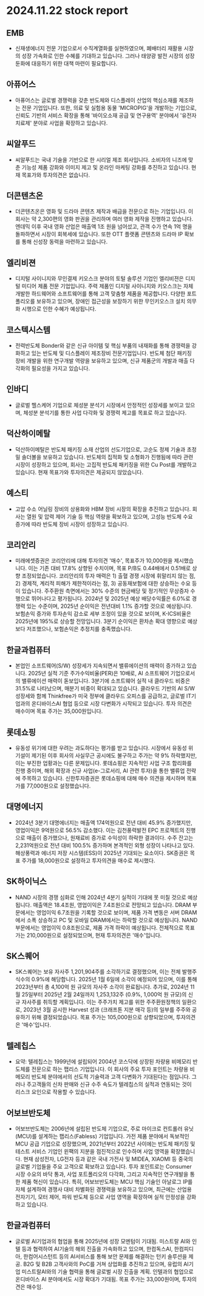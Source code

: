 # 2024.11.22 stock report
## EMB
- 신재생에너지 전문 기업으로서 수직계열화를 실현하였으며, 폐배터리 재활용 시장의 성장 가속화로 인한 수혜를 기대하고 있습니다. 그러나 태양광 발전 시장의 성장 둔화에 대응하기 위한 대책 마련이 필요합니다.
## 아퓨어스
- 아퓨어스는 글로벌 경쟁력을 갖춘 반도체와 디스플레이 산업의 핵심소재를 제조하는 전문 기업입니다. 또한, 의료 및 실험용 동물 'MICROPIG'을 개발하는 기업으로, 신뢰도 기반의 서비스 확장을 통해 '바이오소재 공급 및 연구용역' 분야에서 '유전자치료제' 분야로 사업을 확장하고 있습니다.
## 씨알푸드
- 씨알푸드는 국내 기술을 기반으로 한 시리얼 제조 회사입니다. 소비자의 니즈에 맞춘 기능성 제품 강화와 이미지 제고 및 온라인 마케팅 강화를 추진하고 있습니다. 현재 목표가와 투자의견은 없습니다.
## 더콘텐츠온
- 더콘텐츠온은 영화 및 드라마 콘텐츠 제작과 배급을 전문으로 하는 기업입니다. 이 회사는 약 2,300편의 영화 판권을 관리하며 여러 영화 제작을 진행하고 있습니다. 엔데믹 이후 국내 영화 산업은 매출액 1조 원을 넘어섰고, 관객 수가 연속 1억 명을 돌파하면서 시장이 회복세에 있습니다. 또한 OTT 플랫폼 콘텐츠와 드라마 IP 확보를 통해 신성장 동력을 마련하고 있습니다.
## 엘리비젼
- 디지털 사이니지와 무인결제 키오스크 분야의 토털 솔루션 기업인 엘리비젼은 디지털 미디어 제품 전문 기업입니다. 주력 제품인 디지털 사이니지와 키오스크는 자체 개발한 하드웨어와 소프트웨어를 통해 고객 맞춤형 제품을 제공합니다. 다양한 포트폴리오를 보유하고 있으며, 장애인 접근성을 보장하기 위한 무인키오스크 설치 의무화 시행으로 인한 수혜가 예상됩니다.
## 코스텍시스템
- 전력반도체 Bonder와 같은 신규 아이템 및 핵심 부품의 내재화를 통해 경쟁력을 강화하고 있는 반도체 및 디스플레이 제조장비 전문기업입니다. 반도체 첨단 패키징 장비 개발을 위한 연구개발 역량을 보유하고 있으며, 신규 제품군의 개발과 매출 다각화의 필요성을 가지고 있습니다.
## 인바디
- 글로벌 헬스케어 기업으로 체성분 분석기 시장에서 안정적인 성장세를 보이고 있으며, 체성분 분석기를 통한 사업 다각화 및 경쟁력 제고를 목표로 하고 있습니다.
## 덕산하이메탈
- 덕산하이메탈은 반도체 패키징 소재 산업의 선도기업으로, 고순도 정제 기술과 초정밀 솔더볼을 보유하고 있습니다. 반도체의 집적화 및 소형화가 진행됨에 따라 관련 시장이 성장하고 있으며, 회사는 고집적 반도체 패키징을 위한 Cu Post를 개발하고 있습니다. 현재 목표가와 투자의견은 제공되지 않았습니다.
## 예스티
- 고압 수소 어닐링 장비의 상용화와 HBM 장비 시장의 확장을 추진하고 있습니다. 회사는 열원 및 압력 제어 기술 등 핵심 역량을 확보하고 있으며, 고성능 반도체 수요 증가에 따라 반도체 장비 시장이 성장하고 있습니다.
## 코리안리
- 미래에셋증권은 코리안리에 대해 투자의견 '매수', 목표주가 10,000원을 제시했습니다. 이는 기존 대비 17.8% 상향된 수치이며, 목표 P/B도 0.44배에서 0.51배로 상향 조정되었습니다. 코리안리의 투자 매력은 1) 출혈 경쟁 시장에 휘말리지 않는 점, 2) 경제적, 계리적 피해가 제한적이라는 점, 3) 공동재보험에 대한 상승하는 수요 등이 있습니다. 주주환원 측면에서는 30% 수준의 현금배당 및 정기적인 무상증자 수행으로 뛰어나다고 평가됩니다. 2024년 및 2025년 예상 배당수익률은 6.0%로 경쟁력 있는 수준이며, 2025년 순이익은 전년대비 1.1% 증가할 것으로 예상됩니다. 보험손익 증가와 투자손익 감소로 세부 조정이 있을 것으로 보이며, K-ICS비율은 2025년에 195%로 상승할 전망입니다. 3분기 순이익은 환차손 확대 영향으로 예상보다 저조했으나, 보험손익은 추정치를 충족했습니다.
## 한글과컴퓨터
- 본업인 소프트웨어(S/W) 성장세가 지속되면서 밸류에이션의 매력이 증가하고 있습니다. 2025년 실적 기준 주가수익비율(PER)은 10배로, AI 소프트웨어 기업으로서의 밸류에이션 매력이 돋보입니다. 3분기에 소프트웨어 실적 내 클라우드 비중은 31.5%로 나타났으며, 매분기 비중이 확대되고 있습니다. 클라우드 기반의 AI S/W 성장세와 함께 Thinkfree가 미국 정부에 클라우드 오피스를 공급하고, 글로벌 IT기업과의 온디바이스AI 협업 등으로 시장 다변화가 시작되고 있습니다. 투자 의견은 매수이며 목표 주가는 35,000원입니다.
## 롯데쇼핑
- 유동성 위기에 대한 우려는 과도하다는 평가를 받고 있습니다. 시장에서 유동성 위기설이 제기된 이후 회사의 사실무근 공시에도 불구하고 주가는 약 9% 하락했지만, 이는 부진한 업황과는 다른 문제입니다. 롯데쇼핑은 지속적인 사업 구조 합리화를 진행 중이며, 해외 확장과 신규 사업(e-그로서리, AI 관련 투자)을 통한 밸류업 전략에 주목하고 있습니다. 신한투자증권은 롯데쇼핑에 대해 매수 의견을 제시하며 목표가를 77,000원으로 설정했습니다.
## 대명에너지
- 2024년 3분기 대명에너지는 매출액 174억원으로 전년 대비 45.9% 증가했지만, 영업이익은 9억원으로 56.5% 감소했다. 이는 김천풍력발전 EPC 프로젝트의 진행으로 매출이 증가했으나, 원재료비 증가로 수익성이 하락한 결과이다. 수주 잔고는 2,231억원으로 전년 대비 100.5% 증가하며 본격적인 외형 성장이 나타나고 있다. 해상풍력과 에너지 저장 시스템(ESS)이 2025년 기대되는 요소이다. SK증권은 목표 주가를 18,000원으로 설정하고 투자의견을 매수로 제시했다.
## SK하이닉스
- NAND 시장의 경쟁 심화로 인해 2024년 4분기 실적이 기대에 못 미칠 것으로 예상됩니다. 매출액은 18.4조원, 영업이익은 7.4조원으로 전망되고 있습니다. DRAM 부문에서는 영업이익 6.7조원을 기록할 것으로 보이며, 제품 가격 변동은 서버 DRAM에서 소폭 상승하고 PC 및 모바일 DRAM에서는 하락할 것으로 예상됩니다. NAND 부문에서는 영업이익 0.8조원으로, 제품 가격 하락이 예상됩니다. 전체적으로 목표가는 210,000원으로 설정되었으며, 현재 투자의견은 '매수'입니다.
## SK스퀘어
- SK스퀘어는 보유 자사주 1,201,904주를 소각하기로 결정했으며, 이는 전체 발행주식수의 0.9%에 해당합니다. 2025년 1월 6일에 소각이 예정되어 있으며, 이를 통해 2023년부터 총 4,100억 원 규모의 자사주 소각이 완료됩니다. 추가로, 2024년 11월 25일부터 2025년 2월 24일까지 1,253,132주 (0.9%, 1,000억 원 규모)의 신규 자사주를 취득할 계획입니다. 이는 주주가치 제고를 위한 주주환원정책의 일환으로, 2023년 3월 공시한 Harvest 성과 (크래프톤 지분 매각 등)의 일부를 주주와 공유하기 위해 결정되었습니다. 목표 주가는 105,000원으로 상향되었으며, 투자의견은 '매수'입니다.
## 텔레칩스
- 요약: 텔레칩스는 1999년에 설립되어 2004년 코스닥에 상장된 차량용 비메모리 반도체를 전문으로 하는 팹리스 기업입니다. 이 회사의 주요 투자 포인트는 차량용 비메모리 반도체 분야에서의 선도적 기술력과 고객 다변화가 기대된다는 점입니다. 그러나 주고객들의 신차 판매와 신규 수주 속도가 텔레칩스의 실적과 연동되는 것이 리스크 요인으로 작용할 수 있습니다.
## 어보브반도체
- 어보브반도체는 2006년에 설립된 반도체 기업으로, 주로 마이크로 컨트롤러 유닛(MCU)를 설계하는 팹리스(Fabless) 기업입니다. 가전 제품 분야에서 독보적인 MCU 공급 기업으로 성장했으며, 2021년부터 2022년 사이에는 반도체 패키징 및 테스트 서비스 기업인 윈팩의 지분을 점진적으로 인수하며 사업 영역을 확장했습니다. 현재 삼성전자, LG전자 등과 같은 국내 가전사 및 MIDEA, XIAOMI 등 중국의 글로벌 기업들을 주요 고객으로 확보하고 있습니다. 투자 포인트로는 Consumer 시장 수요의 바닥 통과, 사업 포트폴리오의 다각화, 그리고 지속적인 연구개발을 통한 제품 혁신이 있습니다. 특히, 어보브반도체는 MCU 핵심 기술인 아날로그 IP를 자체 설계하여 경쟁사 대비 차별화된 경쟁력을 보유하고 있으며, 최근에는 산업용 전자기기, 모터 제어, 파워 반도체 등으로 사업 영역을 확장하며 실적 안정성을 강화하고 있습니다.
## 한글과컴퓨터
- 글로벌 AI기업과의 협업을 통해 2025년에 성장 모멘텀이 기대됨. 미스트랄 AI와 인텔 등과 협력하여 AI기술의 해외 진출을 가속화하고 있으며, 한컴독스AI, 한컴피디아, 한컴어시스턴트 등의 AI서비스를 통해 보안 문제를 해결하는 턴키 솔루션을 제공. B2G 및 B2B 고객사와의 PoC를 거쳐 상업화를 추진하고 있으며, 유럽의 AI기업 미스트랄AI와의 기술 협력을 통해 글로벌 시장 진출을 계획. 인텔과의 협업으로 온디바이스 AI 분야에서도 시장 확대가 기대됨. 목표 주가는 33,000원이며, 투자의견은 매수임.